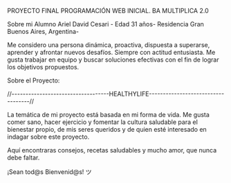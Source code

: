 
PROYECTO FINAL PROGRAMACIÓN WEB INICIAL.
BA MULTIPLICA 2.0 

Sobre mi
Alumno Ariel David Cesari - 
Edad 31 años- 
Residencia Gran Buenos Aires, Argentina-

Me considero una persona dinámica, proactiva, dispuesta a superarse, aprender y afrontar nuevos desafíos. Siempre con actitud entusiasta. Me gusta trabajar en equipo y buscar soluciones efectivas con el fin de lograr los objetivos propuestos.

Sobre el Proyecto:


//-----------------------------------HEALTHYLIFE-----------------------------------//

La temática de mi proyecto está basada en mi forma de vida. Me gusta comer sano, hacer ejercicio y fomentar la cultura saludable para el bienestar propio, de mis seres queridos y de quien esté interesado en indagar sobre este proyecto. 

Aquí encontraras consejos, recetas saludables y mucho amor, que nunca debe faltar. 

¡Sean tod@s Bienvenid@s! ツ 


